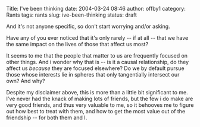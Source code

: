 Title: I've been thinking
date: 2004-03-24 08:46
author: offby1
category: Rants
tags: rants
slug: ive-been-thinking
status: draft

And it's not anyone specific, so don't start worrying and/or asking.

Have any of you ever noticed that it's only rarely -- if at all -- that we have the same impact on the lives of those that affect us most?

It seems to me that the people that matter to us are frequently focused on other things. And i wonder why that is \-- is it a causal relationship, do they affect us _because_ they are focused elsewhere? Do we by default pursue those whose interests lie in spheres that only tangentially intersect our own? And why?

Despite my disclaimer above, this is more than a little bit significant to me. I've never had the knack of making lots of friends, but the few i do make are very good friends, and thus very valuable to me, so it behooves me to figure out how best to treat with them, and how to get the most value out of the friendship \-- for both them and I.

